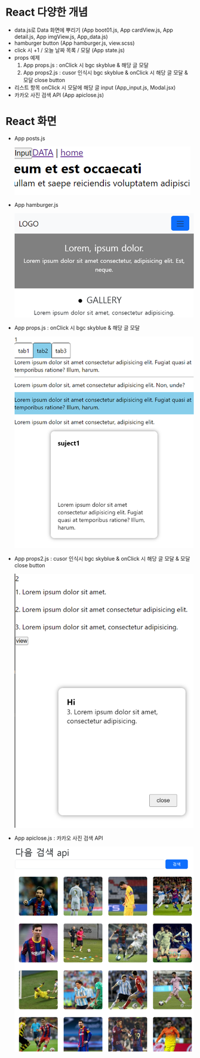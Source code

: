# React 다양한 개념

- data.js로 Data 화면에 뿌리기 (App boot01.js, App cardView.js, App detail.js, App imgView.js, App_data.js)
- hamburger button (App hamburger.js, view.scss)
- click 시 +1 / 오늘 날짜 목록 / 모달 (App state.js)
- props 예제
  1. App props.js : onClick 시 bgc skyblue & 해당 글 모달
  2. App props2.js : cusor 인식시 bgc skyblue & onClick 시 해당 글 모달 & 모달 close button
- 리스트 항목 onClick 시 모달에 해당 글 input (App_input.js, Modal.jsx)
- 카카오 사진 검색 API (App apiclose.js)

# React 화면

- App posts.js

  ![posts](./readMeImgs/appPostJs.png)

- App hamburger.js

  ![hamburger](./readMeImgs/hamburger.png)

- App props.js : onClick 시 bgc skyblue & 해당 글 모달

  ![props](./readMeImgs/appprops1.png)

- App props2.js : cusor 인식시 bgc skyblue & onClick 시 해당 글 모달 & 모달 close button

  ![props2](./readMeImgs/appprops2.png)

- App apiclose.js : 카카오 사진 검색 API

  ![props2](./readMeImgs/apiclose.png)
